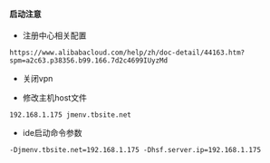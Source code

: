 #### 启动注意
- 注册中心相关配置
```
https://www.alibabacloud.com/help/zh/doc-detail/44163.htm?spm=a2c63.p38356.b99.166.7d2c4699IUyzMd
```
- 关闭vpn

- 修改主机host文件
```
192.168.1.175 jmenv.tbsite.net
```

- ide启动命令参数
```
-Djmenv.tbsite.net=192.168.1.175 -Dhsf.server.ip=192.168.1.175
```
